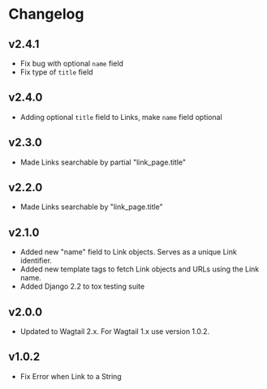 # Changelog

## v2.4.1

- Fix bug with optional `name` field
- Fix type of `title` field

## v2.4.0

- Adding optional `title` field to Links, make `name` field optional

## v2.3.0

- Made Links searchable by partial "link_page.title"

## v2.2.0

- Made Links searchable by "link_page.title"

## v2.1.0

- Added new "name" field to Link objects. Serves as a unique Link identifier.
- Added new template tags to fetch Link objects and URLs using the Link name.
- Added Django 2.2 to tox testing suite


## v2.0.0

- Updated to Wagtail 2.x. For Wagtail 1.x use version 1.0.2.


## v1.0.2

- Fix Error when Link to a String
